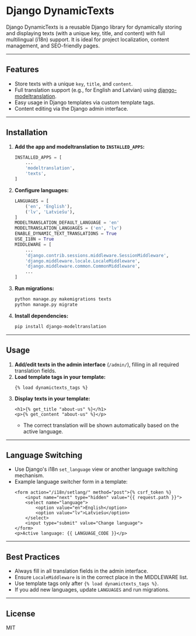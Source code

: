 # Django DynamicTexts

Django DynamicTexts is a reusable Django library for dynamically storing and displaying texts (with a unique key, title, and content) with full multilingual (i18n) support. It is ideal for project localization, content management, and SEO-friendly pages.

---

## Features
- Store texts with a unique `key`, `title`, and `content`.
- Full translation support (e.g., for English and Latvian) using [django-modeltranslation](https://django-modeltranslation.readthedocs.io/).
- Easy usage in Django templates via custom template tags.
- Content editing via the Django admin interface.

---

## Installation

1. **Add the app and modeltranslation to `INSTALLED_APPS`:**
    ```python
    INSTALLED_APPS = [
        ...
        'modeltranslation',
        'texts',
    ]
    ```
2. **Configure languages:**
    ```python
    LANGUAGES = [
        ('en', 'English'),
        ('lv', 'Latviešu'),
    ]
    MODELTRANSLATION_DEFAULT_LANGUAGE = 'en'
    MODELTRANSLATION_LANGUAGES = ('en', 'lv')
    ENABLE_DYNAMIC_TEXT_TRANSLATIONS = True
    USE_I18N = True
    MIDDLEWARE = [
        ...
        'django.contrib.sessions.middleware.SessionMiddleware',
        'django.middleware.locale.LocaleMiddleware',
        'django.middleware.common.CommonMiddleware',
        ...
    ]
    ```
3. **Run migrations:**
    ```bash
    python manage.py makemigrations texts
    python manage.py migrate
    ```
4. **Install dependencies:**
    ```bash
    pip install django-modeltranslation
    ```

---

## Usage

1. **Add/edit texts in the admin interface** (`/admin/`), filling in all required translation fields.
2. **Load template tags in your template:**
    ```django
    {% load dynamictexts_tags %}
    ```
3. **Display texts in your template:**
    ```django
    <h1>{% get_title "about-us" %}</h1>
    <p>{% get_content "about-us" %}</p>
    ```
   - The correct translation will be shown automatically based on the active language.

---

## Language Switching

- Use Django's i18n `set_language` view or another language switching mechanism.
- Example language switcher form in a template:
    ```django
    <form action="/i18n/setlang/" method="post">{% csrf_token %}
        <input name="next" type="hidden" value="{{ request.path }}">
        <select name="language">
            <option value="en">English</option>
            <option value="lv">Latviešu</option>
        </select>
        <input type="submit" value="Change language">
    </form>
    <p>Active language: {{ LANGUAGE_CODE }}</p>
    ```

---

## Best Practices
- Always fill in all translation fields in the admin interface.
- Ensure `LocaleMiddleware` is in the correct place in the MIDDLEWARE list.
- Use template tags only after `{% load dynamictexts_tags %}`.
- If you add new languages, update `LANGUAGES` and run migrations.

---

## License
MIT

